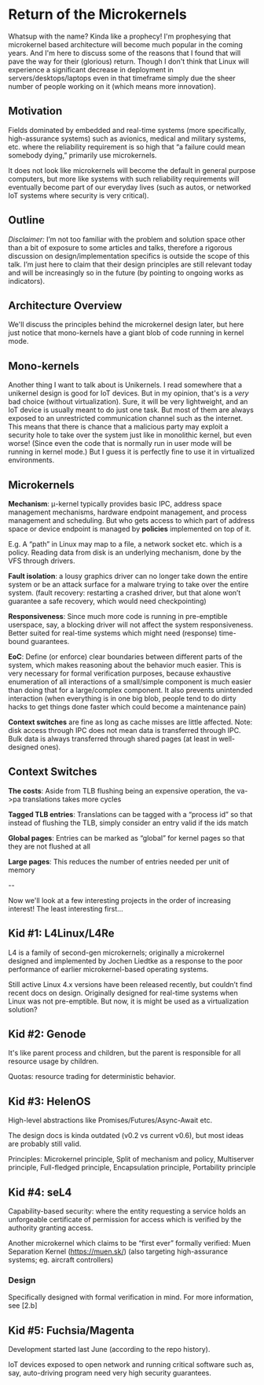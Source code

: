 # Return of the Microkernels

Whatsup with the name? Kinda like a prophecy! I'm prophesying that microkernel based architecture will become much popular in the coming years. And I'm here to discuss some of the reasons that I found that will pave the way for their (glorious) return. Though I don't think that Linux will experience a significant decrease in deployment in servers/desktops/laptops even in that timeframe simply due the sheer number of people working on it (which means more innovation).

## Motivation

Fields dominated by embedded and real-time systems (more specifically, high-assurance systems) such as avionics, medical and military systems, etc. where the reliability requirement is so high that “a failure could mean somebody dying,” primarily use microkernels.

It does not look like microkernels will become the default in general purpose computers, but more like systems with such reliability requirements will eventually become part of our everyday lives (such as autos, or networked IoT systems where security is very critical).

## Outline

_Disclaimer:_ I’m not too familiar with the problem and solution space other than a bit of exposure to some articles and talks, therefore a rigorous discussion on design/implementation specifics is outside the scope of this talk. I’m just here to claim that their design principles are still relevant today and will be increasingly so in the future (by pointing to ongoing works as indicators).

## Architecture Overview

We'll discuss the principles behind the microkernel design later, but here just notice that mono-kernels have a giant blob of code running in kernel mode.

## Mono-kernels

Another thing I want to talk about is Unikernels. I read somewhere that a unikernel design is good for IoT devices. But in my opinion, that's is a _very_ bad choice (without virtualization). Sure, it will be very lightweight, and an IoT device is usually meant to do just one task. But most of them are always exposed to an unrestricted communication channel such as the internet. This means that there is chance that a malicious party may exploit a security hole to take over the system just like in monolithic kernel, but even worse! (Since even the code that is normally run in user mode will be running in kernel mode.) But I guess it is perfectly fine to use it in virtualized environments.

## Microkernels

**Mechanism**: μ-kernel typically provides basic IPC, address space management mechanisms, hardware endpoint management, and process management and scheduling. But who gets access to which part of address space or device endpoint is managed by **policies** implemented on top of it.

E.g. A “path” in Linux may map to a file, a network socket etc. which is a policy. Reading data from disk is an underlying mechanism, done by the VFS through drivers.

**Fault isolation**: a lousy graphics driver can no longer take down the entire system or be an attack surface for a malware trying to take over the entire system. (fault recovery: restarting a crashed driver, but that alone won’t guarantee a safe recovery, which would need checkpointing)

**Responsiveness**: Since much more code is running in pre-emptible userspace, say, a blocking driver will not affect the system responsiveness. Better suited for real-time systems which might need (response) time-bound guarantees.

**EoC**: Define (or enforce) clear boundaries between different parts of the system, which makes reasoning about the behavior much easier. This is very necessary for formal verification purposes, because exhaustive enumeration of all interactions of a small/simple component is much easier than doing that for a large/complex component. It also prevents unintended interaction (when everything is in one big blob, people tend to do dirty hacks to get things done faster which could become a maintenance pain)

**Context switches** are fine as long as cache misses are little affected. Note: disk access through IPC does not mean data is transferred through IPC. Bulk data is always transferred through shared pages (at least in well-designed ones).

## Context Switches

**The costs**: Aside from TLB flushing being an expensive operation, the va->pa translations takes more cycles

**Tagged TLB entries**: Translations can be tagged with a “process id” so that instead of flushing the TLB, simply consider an entry valid if the ids match

**Global pages**: Entries can be marked as “global” for kernel pages so that they are not flushed at all

**Large pages**: This reduces the number of entries needed per unit of memory

--

Now we'll look at a few interesting projects in the order of increasing interest! The least interesting first...

## Kid \#1: L4Linux/L4Re
L4 is a family of second-gen microkernels; originally a microkernel designed and implemented by Jochen Liedtke as a response to the poor performance of earlier microkernel-based operating systems.

Still active Linux 4.x versions have been released recently, but couldn’t find recent docs on design. Originally designed for real-time systems when Linux was not pre-emptible. But now, it is might be used as a virtualization solution?

## Kid \#2: Genode

It's like parent process and children, but the parent is responsible for all resource usage by children.

Quotas: resource trading for deterministic behavior.

## Kid \#3: HelenOS

High-level abstractions like Promises/Futures/Async-Await etc.

The design docs is kinda outdated (v0.2 vs current v0.6), but most ideas are probably still valid.

Principles: Microkernel principle, Split of mechanism and policy, Multiserver principle, Full-fledged principle, Encapsulation principle, Portability principle

## Kid \#4: seL4

Capability-based security: where the entity requesting a service holds an unforgeable certificate of permission for access which is verified by the authority granting access.

Another microkernel which claims to be “first ever” formally verified: Muen Separation Kernel (https://muen.sk/) (also targeting high-assurance systems; eg. aircraft controllers)

### Design

Specifically designed with formal verification in mind. For more information, see [2.b]

## Kid \#5: Fuchsia/Magenta

Development started last June (according to the repo history).

IoT devices exposed to open network and running critical software such as, say, auto-driving program need very high security guarantees.

